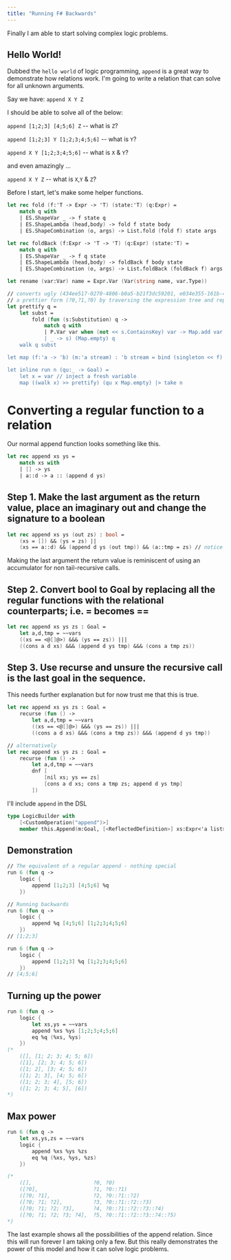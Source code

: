 ```yaml
---
title: "Running F# Backwards"
---
```

Finally I am able to start solving complex logic problems. 

## Hello World!
Dubbed the `hello world` of logic programming, `append` is a great way to demonstrate how relations work. I'm going to write a relation that can solve for all unknown arguments. 

Say we have: `append X Y Z`

I should be able to solve all of the below: 

`append [1;2;3] [4;5;6] Z` -- what is `Z`?

`append [1;2;3] Y [1;2;3;4;5;6]` -- what is `Y`?

`append X Y [1;2;3;4;5;6]` -- what is `X` & `Y`?

and even amazingly ...

`append X Y Z` -- what is `X`,`Y` & `Z`?

Before I start, let's make some helper functions.
```fsharp
let rec fold (f:'T -> Expr -> 'T) (state:'T) (q:Expr) = 
    match q with 
    | ES.ShapeVar _ -> f state q
    | ES.ShapeLambda (head,body) -> fold f state body
    | ES.ShapeCombination (o, args) -> List.fold (fold f) state args

let rec foldBack (f:Expr -> 'T -> 'T) (q:Expr) (state:'T) = 
    match q with 
    | ES.ShapeVar _ -> f q state
    | ES.ShapeLambda (head,body) -> foldBack f body state
    | ES.ShapeCombination (o, args) -> List.foldBack (foldBack f) args state

let rename (var:Var) name = Expr.Var (Var(string name, var.Type))

// converts ugly (434ee517-0270-4806-b0a5-b21f3dc59201, e034e355-161b-4335-8037-ffbbd5fe5a03, 434ee517-0270-4806-b0a5-b21f3dc59201) into 
// a prettier form (?0,?1,?0) by traversing the expression tree and replacing unground variables with a number starting from 0.
let prettify q =
    let subst = 
        fold (fun (s:Substitution) q -> 
            match q with 
            | P.Var var when (not << s.ContainsKey) var -> Map.add var (rename var (sprintf "?%d" (Map.count s))) s  // create a substitution that transforms [434ee517-0270-4806-b0a5-b21f3dc59201 --> ?0]
            | _ -> s) (Map.empty) q 
    walk q subst

let map (f:'a -> 'b) (m:'a stream) : 'b stream = bind (singleton << f) m 

let inline run n (qu:_ -> Goal) =
    let x = var // inject a fresh variable
    map ((walk x) >> prettify) (qu x Map.empty) |> take n
```

# Converting a regular function to a relation
Our normal append function looks something like this.

```fsharp
let rec append xs ys = 
    match xs with 
    | [] -> ys
    | a::d -> a :: (append d ys)
```

## Step 1. Make the last argument as the return value, place an imaginary out and change the signature to a boolean
```fsharp
let rec append xs ys (out zs) : bool = 
    (xs = []) && (ys = zs) ||
    (xs == a::d) && (append d ys (out tmp)) && (a::tmp = zs) // notice the need for a tmp value and the removal of non tail-recursive calls.
```
Making the last argument the return value is reminiscent of using an accumulator for non tail-recursive calls.

## Step 2. Convert bool to Goal by replacing all the regular functions with the relational counterparts; i.e. = becomes ==
```fsharp
let rec append xs ys zs : Goal = 
    let a,d,tmp = ~~vars
    ((xs == <@[]@>) &&& (ys == zs)) |||
    ((cons a d xs) &&& (append d ys tmp) &&& (cons a tmp zs)) 
```

## Step 3. Use recurse and unsure the recursive call is the last goal in the sequence.
This needs further explanation but for now trust me that this is true.
```fsharp
let rec append xs ys zs : Goal = 
    recurse (fun () -> 
        let a,d,tmp = ~~vars
        ((xs == <@[]@>) &&& (ys == zs)) |||
        ((cons a d xs) &&& (cons a tmp zs)) &&& (append d ys tmp))

// alternatively
let rec append xs ys zs : Goal = 
    recurse (fun () -> 
        let a,d,tmp = ~~vars
        dnf [
            [nil xs; ys == zs]
            [cons a d xs; cons a tmp zs; append d ys tmp]
        ])
```

I'll include `append` in the DSL 
```fsharp
type LogicBuilder with 
    [<CustomOperation("append")>]
    member this.Append(m:Goal, [<ReflectedDefinition>] xs:Expr<'a list>, [<ReflectedDefinition>]ys:Expr<'a list>, [<ReflectedDefinition>]zs:Expr<'a list>) : Goal = append xs ys zs 
```

## Demonstration
```fsharp
// The equivalent of a regular append - nothing special
run 6 (fun q -> 
    logic {
        append [1;2;3] [4;5;6] %q
    })

// Running backwards
run 6 (fun q -> 
    logic {
        append %q [4;5;6] [1;2;3;4;5;6]
    })
// [1;2;3]

run 6 (fun q -> 
    logic {
        append [1;2;3] %q [1;2;3;4;5;6]
    })
// [4;5;6]
```

## Turning up the power
```fsharp
run 6 (fun q -> 
    logic {
        let xs,ys = ~~vars
        append %xs %ys [1;2;3;4;5;6]
        eq %q (%xs, %ys)
    })
(* 
    ([], [1; 2; 3; 4; 5; 6])
    ([1], [2; 3; 4; 5; 6])
    ([1; 2], [3; 4; 5; 6])
    ([1; 2; 3], [4; 5; 6])
    ([1; 2; 3; 4], [5; 6])
    ([1; 2; 3; 4; 5], [6])
*)
```

## Max power
```fsharp
run 6 (fun q ->
    let xs,ys,zs = ~~vars
    logic {
        append %xs %ys %zs
        eq %q (%xs, %ys, %zs)
    })

(*
    ([],                    ?0, ?0)
    ([?0],                  ?1, ?0::?1)
    ([?0; ?1],              ?2, ?0::?1::?2)
    ([?0; ?1; ?2],          ?3, ?0::?1::?2::?3)
    ([?0; ?1; ?2; ?3],      ?4, ?0::?1::?2::?3::?4)
    ([?0; ?1; ?2; ?3; ?4],  ?5, ?0::?1::?2::?3::?4::?5)
*)
```

The last example shows all the possibilities of the append relation. Since this will run forever I am taking only a few. But this really demonstrates the power of this model and how it can solve logic problems.